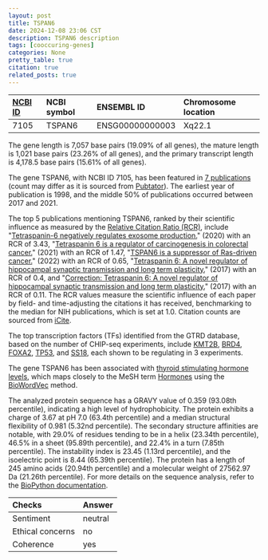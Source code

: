 ```yaml
---
layout: post
title: TSPAN6
date: 2024-12-08 23:06 CST
description: TSPAN6 description
tags: [cooccuring-genes]
categories: None
pretty_table: true
citation: true
related_posts: true
---
```




| [NCBI ID](https://www.ncbi.nlm.nih.gov/gene/7105) | NCBI symbol | ENSEMBL ID | Chromosome location |
| :-------- | :------- | :-------- | :------- |
| 7105  | TSPAN6 | ENSG00000000003 | Xq22.1  | \n



The gene length is 7,057 base pairs (19.09% of all genes), the mature length is 1,021 base pairs (23.26% of all genes), and the primary transcript length is 4,178.5 base pairs (15.61% of all genes).


The gene TSPAN6, with NCBI ID 7105, has been featured in [7 publications](https://pubmed.ncbi.nlm.nih.gov/?term=%22TSPAN6%22) (count may differ as it is sourced from [Pubtator](https://academic.oup.com/nar/article/47/W1/W587/5494727)). The earliest year of publication is 1998, and the middle 50% of publications occurred between 2017 and 2021.


The top 5 publications mentioning TSPAN6, ranked by their scientific influence as measured by the [Relative Citation Ratio (RCR)](https://journals.plos.org/plosbiology/article?id=10.1371/journal.pbio.1002541), include "[Tetraspanin-6 negatively regulates exosome production.](https://pubmed.ncbi.nlm.nih.gov/32108028)" (2020) with an RCR of 3.43, "[Tetraspanin 6 is a regulator of carcinogenesis in colorectal cancer.](https://pubmed.ncbi.nlm.nih.gov/34521767)" (2021) with an RCR of 1.47, "[TSPAN6 is a suppressor of Ras-driven cancer.](https://pubmed.ncbi.nlm.nih.gov/35184157)" (2022) with an RCR of 0.65, "[Tetraspanin 6: A novel regulator of hippocampal synaptic transmission and long term plasticity.](https://pubmed.ncbi.nlm.nih.gov/28207852)" (2017) with an RCR of 0.4, and "[Correction: Tetraspanin 6: A novel regulator of hippocampal synaptic transmission and long term plasticity.](https://pubmed.ncbi.nlm.nih.gov/29065158)" (2017) with an RCR of 0.11. The RCR values measure the scientific influence of each paper by field- and time-adjusting the citations it has received, benchmarking to the median for NIH publications, which is set at 1.0. Citation counts are sourced from [iCite](https://icite.od.nih.gov).





The top transcription factors (TFs) identified from the GTRD database, based on the number of CHIP-seq experiments, include [KMT2B](https://www.ncbi.nlm.nih.gov/gene/9757), [BRD4](https://www.ncbi.nlm.nih.gov/gene/23476), [FOXA2](https://www.ncbi.nlm.nih.gov/gene/3170), [TP53](https://www.ncbi.nlm.nih.gov/gene/7157), and [SS18](https://www.ncbi.nlm.nih.gov/gene/6760), each shown to be regulating in 3 experiments.





The gene TSPAN6 has been associated with [thyroid stimulating hormone levels](https://pubmed.ncbi.nlm.nih.gov/37872160), which maps closely to the MeSH term [Hormones](https://meshb.nlm.nih.gov/record/ui?ui=D006728) using the [BioWordVec](https://www.nature.com/articles/s41597-019-0055-0) method.





The analyzed protein sequence has a GRAVY value of 0.359 (93.08th percentile), indicating a high level of hydrophobicity. The protein exhibits a charge of 3.67 at pH 7.0 (63.4th percentile) and a median structural flexibility of 0.981 (5.32nd percentile). The secondary structure affinities are notable, with 29.0% of residues tending to be in a helix (23.34th percentile), 46.5% in a sheet (95.89th percentile), and 22.4% in a turn (7.85th percentile). The instability index is 23.45 (1.13rd percentile), and the isoelectric point is 8.44 (65.39th percentile). The protein has a length of 245 amino acids (20.94th percentile) and a molecular weight of 27562.97 Da (21.26th percentile). For more details on the sequence analysis, refer to the [BioPython documentation](https://biopython.org/docs/1.75/api/Bio.SeqUtils.ProtParam.html).



| Checks    | Answer |
| :-------- | :------- |
| Sentiment  | neutral   |
| Ethical concerns | no     |
| Coherence    | yes    |